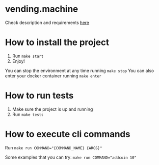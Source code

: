 # vending.machine

Check description and requirements [here](docs/REQUIREMENTS.md)

# How to install the project

1. Run `make start`
2. Enjoy!

You can stop the environment at any time running `make stop`
You can also enter your docker container running `make enter`

# How to run tests

1. Make sure the project is up and running
2. Run `make tests`

# How to execute cli commands

Run `make run COMMAND="{COMMAND_NAME} {ARGS}"`

Some examples that you can try:
`make run COMMAND="addcoin 10"`

